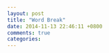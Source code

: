 ```yaml
---
layout: post
title: "Word Break"
date: 2014-11-13 22:46:11 +0800
comments: true
categories: 
---
```

